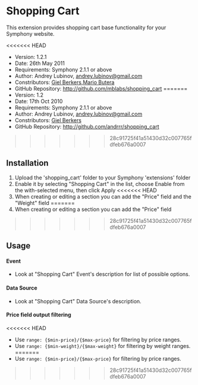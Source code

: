 # Shopping Cart #

This extension provides shopping cart base functionality 
for your Symphony website.

<<<<<<< HEAD
- Version: 1.2.1
- Date: 26th May 2011
- Requirements: Symphony 2.1.1 or above
- Author: Andrey Lubinov, andrey.lubinov@gmail.com
- Constributors: [Giel Berkers](http://github.com/kanduvisla),[Mario Butera](http://github.com/mblabs)
- GitHub Repository: <http://github.com/mblabs/shopping_cart>
=======
- Version: 1.2
- Date: 17th Oct 2010
- Requirements: Symphony 2.1.1 or above
- Author: Andrey Lubinov, andrey.lubinov@gmail.com
- Constributors: [Giel Berkers](http://github.com/kanduvisla)
- GitHub Repository: <http://github.com/andrrr/shopping_cart>
>>>>>>> 28c91725f41a51430d32c007765fdfeb676a0007

## Installation

1. Upload the 'shopping_cart' folder to your Symphony 'extensions' folder
2. Enable it by selecting "Shopping Cart" in the list, choose Enable from the with-selected menu, then click Apply
<<<<<<< HEAD
3. When creating or editing a section you can add the "Price" field and the "Weight" field
=======
3. When creating or editing a section you can add the "Price" field
>>>>>>> 28c91725f41a51430d32c007765fdfeb676a0007

## Usage

#### Event

- Look at "Shopping Cart" Event's description for list of possible options.

#### Data Source

- Look at "Shopping Cart" Data Source's description.

#### Price field output filtering

<<<<<<< HEAD
- Use ` range: {$min-price}/{$max-price} ` for filtering by price ranges. 
- Use ` range: {$min-weight}/{$max-weight} ` for filtering by weight ranges. 
=======
- Use ` range: {$min-price}/{$max-price} ` for filtering by price ranges. 
>>>>>>> 28c91725f41a51430d32c007765fdfeb676a0007
